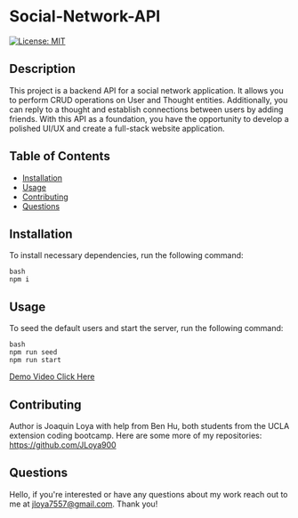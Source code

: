 # Social-Network-API
[![License: MIT](https://img.shields.io/badge/License-MIT-brightgreen.svg)](https://opensource.org/licenses/MIT)

## Description

This project is a backend API for a social network application. It allows you to perform CRUD operations on User and Thought entities. Additionally, you can reply to a thought and establish connections between users by adding friends. With this API as a foundation, you have the opportunity to develop a polished UI/UX and create a full-stack website application.

## Table of Contents

- [Installation](#installation)
- [Usage](#usage)
- [Contributing](#contributing)
- [Questions](#questions)

## Installation

To install necessary dependencies, run the following command:

```
bash
npm i
```

## Usage

To seed the default users and start the server, run the following command:

```
bash
npm run seed
npm run start
```

[Demo Video Click Here]()

## Contributing

Author is Joaquin Loya with help from Ben Hu, both students from the UCLA extension coding bootcamp. Here are some more of my repositories: https://github.com/JLoya900

## Questions

Hello, if you're interested or have any questions about my work reach out to me at jloya7557@gmail.com. Thank you!
